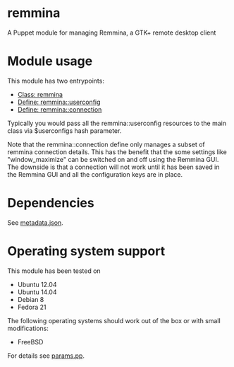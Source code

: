 # remmina

A Puppet module for managing Remmina, a GTK+ remote desktop client

# Module usage

This module has two entrypoints:

* [Class: remmina](manifests/init.pp)
* [Define: remmina::userconfig](manifests/userconfig.pp)
* [Define: remmina::connection](manifests/connection.pp)

Typically you would pass all the remmina::userconfig resources to the main class 
via $userconfigs hash parameter.

Note that the remmina::connection define only manages a subset of remmina 
connection details. This has the benefit that the some settings like 
"window_maximize" can be switched on and off using the Remmina GUI. The downside 
is that a connection will not work until it has been saved in the Remmina GUI 
and all the configuration keys are in place.

# Dependencies

See [metadata.json](metadata.json).

# Operating system support

This module has been tested on

* Ubuntu 12.04
* Ubuntu 14.04
* Debian 8
* Fedora 21

The following operating systems should work out of the box or with small 
modifications:

* FreeBSD

For details see [params.pp](manifests/params.pp).
